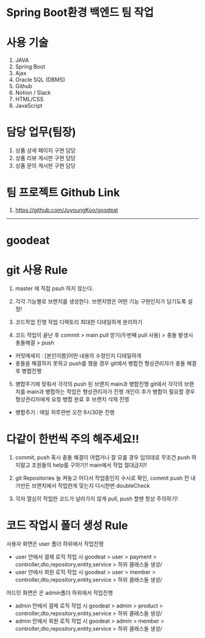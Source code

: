 # Spring Boot환경 백엔드 팀 작업
# 사용 기술
   1) JAVA
   2) Spring Boot
   3) Ajax
   4) Oracle SQL (DBMS)
   5) Github
   6) Notion / Slack
   7) HTML/CSS
   8) JavaScript

# 담당 업무(팀장)
  1) 상품 상세 페이지 구현 담당
  2) 상품 리뷰 게시판 구현 담당
  3) 상품 문의 게시판 구현 담당
  
# 팀 프로젝트 Github Link
  1) https://github.com/JuyoungKoo/goodeat

---------------------------------------------------------------------------------------------

# goodeat
# git 사용 Rule
1. master 에 직접 psuh 하지 않는다.

2. 각각 기능별로 브랜치를 생성한다.
브랜치명은 어떤 기능 구현인지가 담기도록 설정! 

3. 코드작업 진행 
작업 디렉토리 최대한 디테일하게 분리하기 

4. 코드 작업이 끝난 후 
commit > main pull 받기(두번째 pull 사용) > 충돌 발생시 충돌해결 > push
- 커밋메세지 : [본인이름]어떤 내용의 수정인지 디테일하게 
- 충돌을 해결하지 못하고 push를 했을 경우 git에서 병합전 형상관리자가 
충돌 해결 후 병합진행

5. 병합주기에 맞춰서 각각의 push 된 브랜치 main과 병합진행
git에서 각각의 브랜치를 main과 병합하는 작업은 형상관리자가 진행
개인이 추가 병합이 필요할 경우 형상관리자에게 요청
병합 완료 후 브랜치 삭제 진행
- 병합주기 : 매일 하루한번 오전 9시30분 진행

# 다같이 한번씩 주의 해주세요!!
1. commit, push 혹시 충돌 해결이 어렵거나 잘 모를 경우 임의데로 무조건 push 
하지말고 조원들의 help를 구하기!! main에서 작업 절대금지!! 

2. git Repositories 늘 켜놓고 어디서 작업중인지 수시로 확인,
commit push 전 내가만든 브랜치에서 작업한게 맞는지 다시한번 doubleCheck

3. 각자 열심히 작업한 코드가 날라가지 않게 pull, push 할땐 항상 주의하기! 

# 코드 작업시 폴더 생성 Rule
사용자 화면은 user 폴더 하위에서 작업진행
- user 안에서 결제 로직 작업 시 
goodeat > user > payment > controller,dto,repository,entity,service > 하위 클래스들 생성/ 
- user 안에서 회원 로직 작업 시 
goodeat > user > member > controller,dto,repository,entity,service > 하위 클래스들 생성/ 

어드민 화면은 은 admin폴더 하위에서 작업진행
- admin 안에서 결제 로직 작업 시 
goodeat > admin > product > controller,dto,repository,entity,service > 하위 클래스들 생성/ 
- admin 안에서 회원 로직 작업 시 
goodeat > admin > member > controller,dto,repository,entity,service > 하위 클래스들 생성/ 
 
